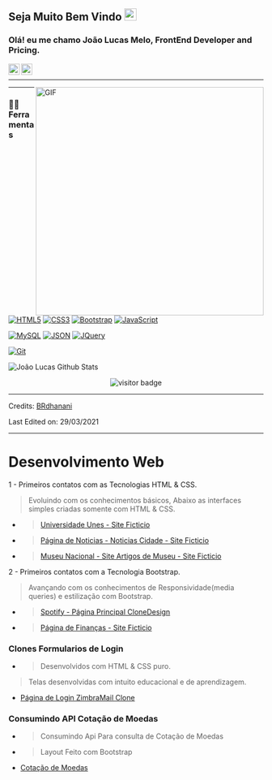 ## Seja Muito Bem Vindo <img src="https://github.com/TheDudeThatCode/TheDudeThatCode/blob/master/Assets/Earth.gif" width="24px">

### Olá! eu me chamo João Lucas Melo,  FrontEnd Developer and Pricing.


<a href="https://www.linkedin.com/in/jlucasmelo/">
  <img align="left" alt="João Lucas" width="22px" src="https://cdn.jsdelivr.net/npm/simple-icons@v3/icons/linkedin.svg" />
</a>

<a href="https://www.instagram.com/joao.lucas.s1/">
  <img align="left" alt="João Lucas" width="22px" src="https://cdn.jsdelivr.net/npm/simple-icons@v3/icons/instagram.svg" />
</a>

<br/>


-----


   
   
  <img align="right" alt="GIF" src="https://media.giphy.com/media/836HiJc7pgzy8iNXCn/giphy.gif" width="450px" />
  
  -----
  
  
  
  
  
  
  
### 👨‍💻 Ferramentas

<br />


[![HTML5](https://img.shields.io/badge/-HTML5-E34F26?style=flat&logo=html5&logoColor=white&link=https://github.com/BRdhanani)](https://github.com/jlmsdev/webfy)
[![CSS3](https://img.shields.io/badge/-CSS3-1572B6?style=flat&logo=css3&link=https://github.com/BRdhanani)](https://github.com/jlmsdev/webfy) 
[![Bootstrap](https://img.shields.io/badge/-Bootstrap-563D7C?style=flat&logo=bootstrap&link=https://github.com/BRdhanani)](https://github.com/jlmsdev/webfy) 
[![JavaScript](https://img.shields.io/badge/-JavaScript-black?style=flat&logo=javascript&link=https://github.com/BRdhanani)](https://github.com/jlmsdev/webfy) 
 
[![MySQL](https://img.shields.io/badge/-MySQL-black?style=flat&logo=mysql&link=https://github.com/BRdhanani)](https://github.com/jlmsdev/webfy)
[![JSON](https://img.shields.io/badge/-json-02569B?style=flat&logo=json&link=https://github.com/BRdhanani)](https://github.com/jlmsdev/webfy)
[![JQuery](https://img.shields.io/badge/-JQuery-blue?style=flat&logo=jquery&link=https://github.com/BRdhanani)](https://github.com/jlmsdev/webfy)  

[![Git](https://img.shields.io/badge/-Git-black?style=flat&logo=git&link=https://github.com/BRdhanani)](https://github.com/jlmsdev/webfy) 



<p align='left'>
  <img align="center" src="https://github-readme-stats.vercel.app/api?username=jlmsdev&show_icons=true&title_color=fff&icon_color=79ff97&text_color=efefef&bg_color=24292e" alt="João Lucas Github Stats">
</p>

<p align='center'>
  <img src="https://visitor-badge.glitch.me/badge?page_id=jlmsdev" alt="visitor badge"/>
</p>

-----

Credits: [BRdhanani](https://github.com/brdhanani)

Last Edited on: 29/03/2021

-----



# Desenvolvimento Web
1 - Primeiros contatos com as Tecnologias HTML & CSS.
> Evoluindo com os conhecimentos básicos, Abaixo as interfaces simples criadas somente com HTML & CSS.
* > [Universidade Unes - Site Ficticio](https://jlmsdev.github.io/webfy/Projetos/universidade-unes/index.html)
* > [Página de Noticias - Noticias Cidade - Site Ficticio](https://jlmsdev.github.io/webfy/Projetos/noticias-cidade/index.html)
* > [Museu Nacional - Site Artigos de Museu - Site Ficticio](https://jlmsdev.github.io/webfy/Projetos/museu-nacional/index.html)

2 - Primeiros contatos com a Tecnologia Bootstrap.
> Avançando com os conhecimentos de Responsividade(media queries) e estilização com Bootstrap.
* > [Spotify - Página Principal CloneDesign](https://jlmsdev.github.io/webfy/Projetos/Spotify/index.html)
* > [Página de Finanças - Site Ficticio ](https://jlmsdev.github.io/webfy/Projetos/finans/index.html)

### Clones Formularios de Login
* > Desenvolvidos com HTML & CSS puro.
> Telas desenvolvidas com intuito educacional e de aprendizagem.
* [Página de Login ZimbraMail Clone](https://jlmsdev.github.io/webfy/formLogins/FormZimbraMail/login.html)

### Consumindo API Cotação de Moedas
* > Consumindo Api Para consulta de Cotação de Moedas
* > Layout Feito com Bootstrap
* [Cotação de Moedas](https://jlmsdev.github.io/webfy/Projetos/cotacao-moeda/index.html)
